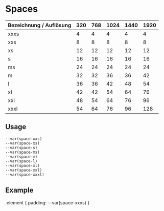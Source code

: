 # Spaces

| Bezeichnung / Auflösung | 320 | 768 | 1024 | 1440 | 1920 |
|-------------------------|-----|-----|------|------|------|
| xxxs                    | 4   | 4   | 4    | 4    | 4    |
| xxs                     | 8   | 8   | 8    | 8    | 8    |
| xs                      | 12  | 12  | 12   | 12   | 12   |
| s                       | 16  | 16  | 16   | 16   | 16   |
| ms                      | 24  | 24  | 24   | 24   | 24   |
| m                       | 32  | 32  | 36   | 36   | 42   |
| l                       | 36  | 36  | 42   | 48   | 54   |
| xl                      | 42  | 42  | 54   | 64   | 76   |
| xxl                     | 48  | 54  | 64   | 76   | 96   |
| xxxl                    | 54  | 64  | 76   | 96   | 128  |

## Usage

```--var(space-xxxs)
--var(space-xxs)
--var(space-xs)
--var(space-s)
--var(space-ms)
--var(space-m)
--var(space-l)
--var(space-xl)
--var(space-xxl)
--var(space-xxxl)
```

## Example

.element {
  padding: --var(space-xxxs)
}
